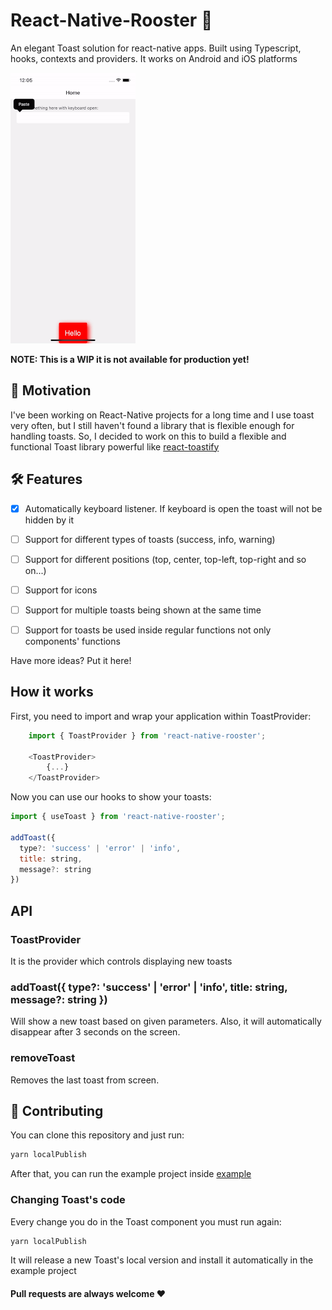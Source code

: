 # React-Native-Rooster 🐔

An elegant Toast solution for react-native apps. Built using Typescript, hooks, contexts and providers. It works on Android and iOS platforms

![Demo](./demo.gif)

**NOTE: This is a WIP it is not available for production yet!**

## 🌟 Motivation

I've been working on React-Native projects for a long time and I use toast very often, but I still haven't found a library that is flexible enough for handling toasts. So, I decided to work on this to build a flexible and functional Toast library powerful like [react-toastify](https://github.com/fkhadra/react-toastify)


## 🛠 Features

- [x] Automatically keyboard listener. If keyboard is open the toast will not be hidden by it

- [ ] Support for different types of toasts (success, info, warning)
- [ ] Support for different positions (top, center, top-left, top-right and so on...)
- [ ] Support for icons
- [ ] Support for multiple toasts being shown at the same time
- [ ] Support for toasts be used inside regular functions not only components' functions

Have more ideas? Put it here!

## How it works

First, you need to import and wrap your application within ToastProvider:

```javascript
    import { ToastProvider } from 'react-native-rooster';

    <ToastProvider>
        {...}
    </ToastProvider>
```

Now you can use our hooks to show your toasts:

```javascript
import { useToast } from 'react-native-rooster';

addToast({
  type?: 'success' | 'error' | 'info',
  title: string,
  message?: string
})
```

## API

### ToastProvider

It is the provider which controls displaying new toasts

### addToast({ type?: 'success' | 'error' | 'info', title: string, message?: string })

Will show a new toast based on given parameters. Also, it will automatically disappear after 3 seconds on the screen.

### removeToast

Removes the last toast from screen.

## 🤝 Contributing

You can clone this repository and just run:

```bash
yarn localPublish
```

After that, you can run the example project inside [example](./example)

### Changing Toast's code

Every change you do in the Toast component you must run again:

```bash
yarn localPublish
```

It will release a new Toast's local version and install it automatically in the example project

#### Pull requests are always welcome ❤️